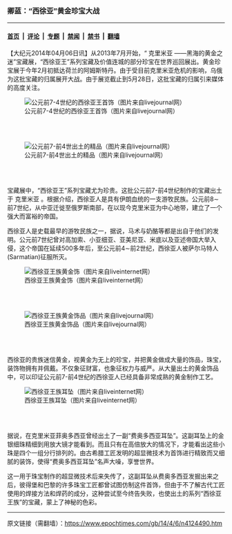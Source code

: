 ### 卿蓝：“西徐亚”黄金珍宝大战

---

#### [首页](../../../..?n4124490) &nbsp;|&nbsp; [评论](../../../../../epoch-comment?n4124490) &nbsp;|&nbsp; [专题](../../../../../epoch-special?n4124490) &nbsp;|&nbsp; [禁闻](../../../../../epoch-news?n4124490) &nbsp;|&nbsp; [禁书](../../../../../books?n4124490) &nbsp;|&nbsp; [翻墙](https://github.com/gfw-breaker/nogfw/blob/master/README.md?n4124490)


<div class="post_content" id="artbody" itemprop="articleBody">
 <!-- article content begin -->
 <p>
  【大纪元2014年04月06日讯】从2013年7月开始，“
  <ok href="https://www.epochtimes.com/gb/tag/%E5%85%8B%E9%87%8C%E7%B1%B3%E4%BA%9A.html">
   克里米亚
  </ok>
  ——黑海的黄金之迷”宝藏展，“西徐亚王”系列宝藏及价值连城的部分珍宝在世界巡回展出。黄金珍宝展于今年2月初抵达荷兰的阿姆斯特丹。由于受目前克里米亚危机的影响，乌俄为这批宝藏的归属展开大战。由于展览截止到5月28日，这批宝藏的归属引来媒体的高度关注。
 </p>
 <figure aria-describedby="caption-attachment-5713267" class="wp-caption aligncenter" id="attachment_5713267" style="width: 600px">
  <ok href=" https://i.epochtimes.com/assets/uploads/2014/04/1404051645582158-600x434.jpg" rel="noreferrer noopener" target="_blank">
   <img alt="公元前7-4世纪的西徐亚王首饰（图片来自livejournal网）" class="size-large wp-image-5713267" src="https://i.epochtimes.com/assets/uploads/2014/04/1404051645582158-600x434.jpg" title="公元前7-4世纪的西徐亚王首饰（图片来自livejournal网）"/>
  </ok>
  <br/><figcaption class="wp-caption-text" id="caption-attachment-5713267">
   公元前7-4世纪的西徐亚王首饰（图片来自livejournal网）
  </figcaption><br/>
 </figure><br/>
 <figure aria-describedby="caption-attachment-5713272" class="wp-caption aligncenter" id="attachment_5713272" style="width: 600px">
  <ok href=" https://i.epochtimes.com/assets/uploads/2014/04/1404051640272158-600x457.jpg" rel="noreferrer noopener" target="_blank">
   <img alt="公元前7-前4世出土的精品（图片来自livejournal网）" class="size-large wp-image-5713272" src="https://i.epochtimes.com/assets/uploads/2014/04/1404051640272158-600x457.jpg" title="公元前7-前4世出土的精品（图片来自livejournal网）"/>
  </ok>
  <br/><figcaption class="wp-caption-text" id="caption-attachment-5713272">
   公元前7-前4世出土的精品（图片来自livejournal网）
  </figcaption><br/>
 </figure><br/>
 <p>
  宝藏展中，“西徐亚王”系列宝藏尤为珍贵。这批公元前7-前4世纪制作的宝藏出土于
  <ok href="https://www.epochtimes.com/gb/tag/%E5%85%8B%E9%87%8C%E7%B1%B3%E4%BA%9A.html">
   克里米亚
  </ok>
  。根据介绍，西徐亚人是具有伊朗血统的一支游牧民族。公元前8∼前7世纪，从中亚迁徙至俄罗斯南部，在以现今克里米亚为中心地带，建立了一个强大而富裕的帝国。
 </p>
 <p>
  西徐亚人是史载最早的游牧民族之一，据说，马术与奶酪等都是出自于他们的发明。公元前7世纪曾对高加索、小亚细亚、亚美尼亚、米底以及亚述帝国大举入侵，这个帝国在延续500多年后，至公元前4∼前2世纪，西徐亚人被萨尔马特人(Sarmatian)征服所灭。
 </p>
 <figure aria-describedby="caption-attachment-5713277" class="wp-caption aligncenter" id="attachment_5713277" style="width: 580px">
  <ok href=" https://i.epochtimes.com/assets/uploads/2014/04/1404051652192158.jpg" rel="noreferrer noopener" target="_blank">
   <img alt="西徐亚王族黄金饰（图片来自liveinternet网）" class="size-large wp-image-5713277" src="https://i.epochtimes.com/assets/uploads/2014/04/1404051652192158.jpg" title="西徐亚王族黄金饰（图片来自liveinternet网）"/>
  </ok>
  <br/><figcaption class="wp-caption-text" id="caption-attachment-5713277">
   西徐亚王族黄金饰（图片来自liveinternet网）
  </figcaption><br/>
 </figure><br/>
 <figure aria-describedby="caption-attachment-5713282" class="wp-caption aligncenter" id="attachment_5713282" style="width: 600px">
  <ok href=" https://i.epochtimes.com/assets/uploads/2014/04/1404051704472158-600x385.jpg" rel="noreferrer noopener" target="_blank">
   <img alt="西徐亚王族黄金饰品（图片来自livejournal网）" class="size-large wp-image-5713282" src="https://i.epochtimes.com/assets/uploads/2014/04/1404051704472158-600x385.jpg" title="西徐亚王族黄金饰品（图片来自livejournal网）"/>
  </ok>
  <br/><figcaption class="wp-caption-text" id="caption-attachment-5713282">
   西徐亚王族黄金饰品（图片来自livejournal网）
  </figcaption><br/>
 </figure><br/>
 <p>
  西徐亚的贵族迷信黄金，视黄金为无上的珍宝，并把黄金做成大量的饰品，珠宝，装饰物拥有并佩戴。不仅象征财富，也象征权力与威严。从大量出土的黄金饰品中，可以印证公元前7-前4世纪的西徐亚人已经具备非常成熟的黄金制作工艺。
 </p>
 <figure aria-describedby="caption-attachment-5713289" class="wp-caption aligncenter" id="attachment_5713289" style="width: 600px">
  <ok href=" https://i.epochtimes.com/assets/uploads/2014/04/1404051647572158-600x610.jpg" rel="noreferrer noopener" target="_blank">
   <img alt="西徐亚王族耳坠（图片来自liveinternet网）" class="size-large wp-image-5713289" src="https://i.epochtimes.com/assets/uploads/2014/04/1404051647572158-600x610.jpg" title="西徐亚王族耳坠（图片来自liveinternet网）"/>
  </ok>
  <br/><figcaption class="wp-caption-text" id="caption-attachment-5713289">
   西徐亚王族耳坠（图片来自liveinternet网）
  </figcaption><br/>
 </figure><br/>
 <p>
  据说，在克里米亚菲奥多西亚曾经出土了一副“费奥多西亚耳坠”。这副耳坠上的金银细珠精细到用放大镜才能看到。而且只有在高倍放大的情况下，才能看出这些小珠是四个一组分行排列的。由古希腊工匠发明的超显微技术为首饰进行精致而又细腻的装饰，使得“费奥多西亚耳坠”名声大噪，享誉世界。
 </p>
 <p>
  这一用于珠宝制作的超显微技术后来失传了，这副耳坠从费奥多西亚发掘出来之后，彼得堡和巴黎的许多珠宝工匠都曾试图仿制这件首饰，但由于不了解古代工匠使用的焊接方法和焊药的成分，这种尝试至今终告失败，也使出土的系列“西徐亚王族”的宝藏，蒙上了神秘的色彩。
 </p>
 <p>
 </p>
 <!-- article content end -->
 <div id="below_article_ad">
 </div>
</div>


---

原文链接（需翻墙）：https://www.epochtimes.com/gb/14/4/6/n4124490.htm